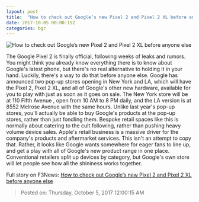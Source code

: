 ```yaml
---
layout: post
title:  "How to check out Google’s new Pixel 2 and Pixel 2 XL before anyone else"
date: 2017-10-05 00:00:15Z
categories: bgr
---
```


![How to check out Google’s new Pixel 2 and Pixel 2 XL before anyone else](https://boygeniusreport.files.wordpress.com/2017/10/daydream-view.jpg?quality=98&strip=all)

The Google Pixel 2 is finally official, following weeks of leaks and rumors. You might think you already know everything there is to know about Google's latest phone, but there's no real alternative to holding it in your hand. Luckily, there's a way to do that before anyone else. Google has announced two pop-up stores opening in New York and LA, which will have the Pixel 2, Pixel 2 XL, and all of Google's other new hardware, available for you to play with just as soon as it goes on sale. The New York store will be at 110 Fifth Avenue , open from 10 AM to 8 PM daily, and the LA version is at 8552 Melrose Avenue with the same hours. Unlike last year's pop-up stores, you'll actually be able to buy Google's products at the pop-up stores, rather than just fondling them. Bespoke retail spaces like this is normally about catering to the cult following, rather than pushing heavy volume device sales. Apple's retail business is a massive driver for the company's products and aftermarket services. This isn't an attempt to copy that. Rather, it looks like Google wants somewhere for eager fans to line up, and get a play with all of Google's new product range in one place. Conventional retailers split up devices by category, but Google's own store will let people see how all the shininess works together.


Full story on F3News: [How to check out Google’s new Pixel 2 and Pixel 2 XL before anyone else](http://www.f3nws.com/n/xXAnt)

> Posted on: Thursday, October 5, 2017 12:00:15 AM
